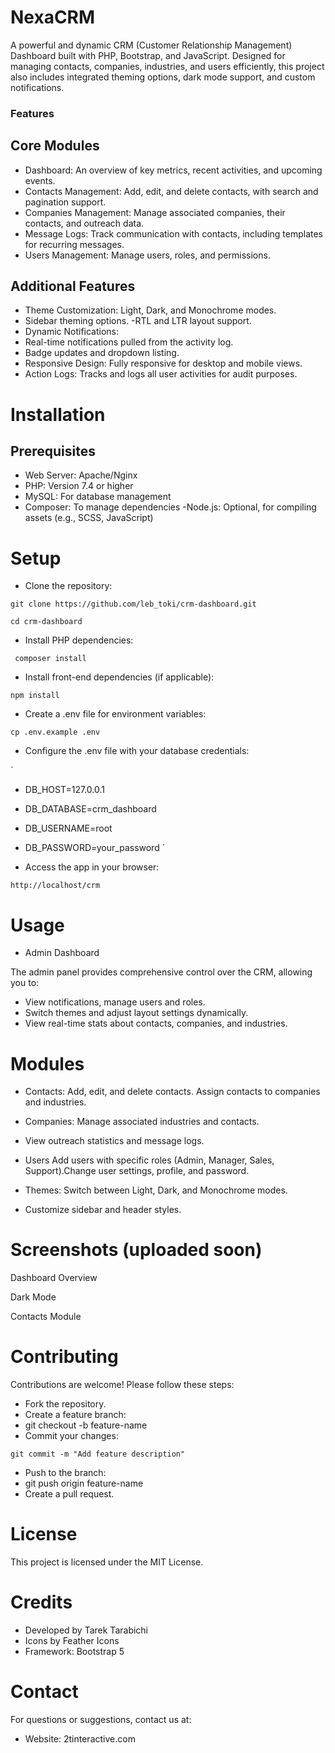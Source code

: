 # NexaCRM
A powerful and dynamic CRM (Customer Relationship Management) Dashboard built with PHP, Bootstrap, and JavaScript. Designed for managing contacts, companies, industries, and users efficiently, this project also includes integrated theming options, dark mode support, and custom notifications.

### Features

## Core Modules
- Dashboard: An overview of key metrics, recent activities, and upcoming events.
- Contacts Management: Add, edit, and delete contacts, with search and pagination support.
- Companies Management: Manage associated companies, their contacts, and outreach data.
- Message Logs: Track communication with contacts, including templates for recurring messages.
- Users Management: Manage users, roles, and permissions.

## Additional Features
- Theme Customization:
Light, Dark, and Monochrome modes.
- Sidebar theming options.
-RTL and LTR layout support.
- Dynamic Notifications:
- Real-time notifications pulled from the activity log.
- Badge updates and dropdown listing.
- Responsive Design: Fully responsive for desktop and mobile views.
- Action Logs: Tracks and logs all user activities for audit purposes.

# Installation

## Prerequisites
- Web Server: Apache/Nginx
- PHP: Version 7.4 or higher
- MySQL: For database management
- Composer: To manage dependencies
-Node.js: Optional, for compiling assets (e.g., SCSS, JavaScript)

# Setup
- Clone the repository:

`
git clone https://github.com/leb_toki/crm-dashboard.git
`

`
cd crm-dashboard
`

- Install PHP dependencies:

` 
composer install
`

- Install front-end dependencies (if applicable):

`
npm install
`

- Create a .env file for environment variables:

`
cp .env.example .env
`
- Configure the .env file with your database credentials:

`
- DB_HOST=127.0.0.1
- DB_DATABASE=crm_dashboard
- DB_USERNAME=root
- DB_PASSWORD=your_password
`

- Access the app in your browser:

`
http://localhost/crm
`

# Usage
- Admin Dashboard

The admin panel provides comprehensive control over the CRM, allowing you to:

- View notifications, manage users and roles.
- Switch themes and adjust layout settings dynamically.
- View real-time stats about contacts, companies, and industries.

# Modules
- Contacts: Add, edit, and delete contacts. Assign contacts to companies and industries.

- Companies: Manage associated industries and contacts.
- View outreach statistics and message logs.
- Users Add users with specific roles (Admin, Manager, Sales, Support).Change user settings, profile, and password.

- Themes: Switch between Light, Dark, and Monochrome modes.

- Customize sidebar and header styles.

# Screenshots (uploaded soon)


Dashboard Overview


Dark Mode


Contacts Module


# Contributing
Contributions are welcome! Please follow these steps:

- Fork the repository.
- Create a feature branch:
- git checkout -b feature-name
- Commit your changes:

`
git commit -m "Add feature description"
`

- Push to the branch:
- git push origin feature-name
- Create a pull request.

# License
This project is licensed under the MIT License.

# Credits
- Developed by Tarek Tarabichi
- Icons by Feather Icons
- Framework: Bootstrap 5

# Contact
For questions or suggestions, contact us at:

- Website: 2tinteractive.com
